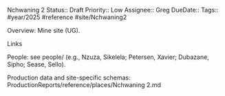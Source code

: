 Nchwaning 2
Status:: Draft
Priority:: Low
Assignee:: Greg
DueDate::
Tags:: #year/2025 #reference #site/Nchwaning2

Overview: Mine site (UG).

Links

People: see people/ (e.g., Nzuza, Sikelela; Petersen, Xavier; Dubazane, Sipho; Sease, Sello).

Production data and site-specific schemas: ProductionReports/reference/places/Nchwaning 2.md
